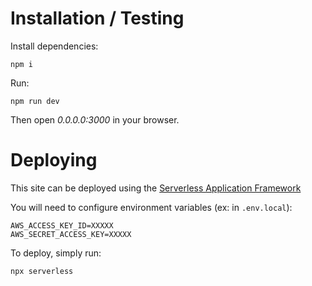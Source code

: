 # Installation / Testing

Install dependencies:

`npm i`

Run:

`npm run dev`

Then open *0.0.0.0:3000* in your browser.

# Deploying

This site can be deployed using the [Serverless Application Framework](https://www.serverless.com)

You will need to configure environment variables (ex: in `.env.local`):
```
AWS_ACCESS_KEY_ID=XXXXX
AWS_SECRET_ACCESS_KEY=XXXXX
```

To deploy, simply run:

`npx serverless`

